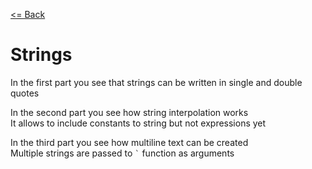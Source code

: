 [<= Back](../)

# Strings

In the first part you see that strings can be written in single and double quotes </br>

In the second part you see how string interpolation works </br>
It allows to include constants to string but not expressions yet

In the third part you see how multiline text can be created </br>
Multiple strings are passed to `` ` `` function as arguments
